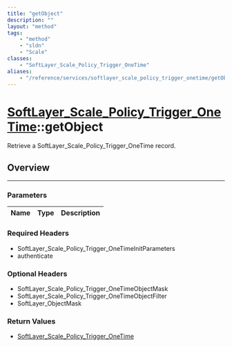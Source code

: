```yaml
---
title: "getObject"
description: ""
layout: "method"
tags:
    - "method"
    - "sldn"
    - "Scale"
classes:
    - "SoftLayer_Scale_Policy_Trigger_OneTime"
aliases:
    - "/reference/services/softlayer_scale_policy_trigger_onetime/getObject"
---
```

# [SoftLayer_Scale_Policy_Trigger_OneTime](/reference/services/SoftLayer_Scale_Policy_Trigger_OneTime)::getObject


Retrieve a SoftLayer_Scale_Policy_Trigger_OneTime record.


## Overview 


-----

### Parameters 
|Name | Type | Description |
| --- | --- | --- |


### Required Headers
* SoftLayer_Scale_Policy_Trigger_OneTimeInitParameters
* authenticate


### Optional Headers
* SoftLayer_Scale_Policy_Trigger_OneTimeObjectMask
* SoftLayer_Scale_Policy_Trigger_OneTimeObjectFilter
* SoftLayer_ObjectMask

### Return Values
* <a href='/reference/datatypes/SoftLayer_Scale_Policy_Trigger_OneTime'>SoftLayer_Scale_Policy_Trigger_OneTime </a>




